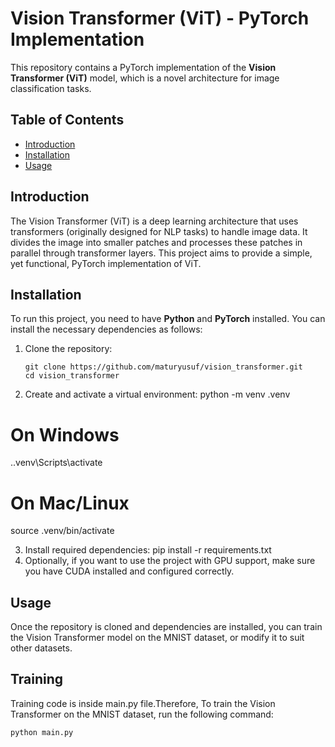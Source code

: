 # Vision Transformer (ViT) - PyTorch Implementation

This repository contains a PyTorch implementation of the **Vision Transformer (ViT)** model, which is a novel architecture for image classification tasks.

## Table of Contents
- [Introduction](#introduction)
- [Installation](#installation)
- [Usage](#usage)

## Introduction
The Vision Transformer (ViT) is a deep learning architecture that uses transformers (originally designed for NLP tasks) to handle image data. It divides the image into smaller patches and processes these patches in parallel through transformer layers. This project aims to provide a simple, yet functional, PyTorch implementation of ViT.


## Installation

To run this project, you need to have **Python** and **PyTorch** installed. You can install the necessary dependencies as follows:

1. Clone the repository:
   ```
   git clone https://github.com/maturyusuf/vision_transformer.git
   cd vision_transformer
   ```
   
2. Create and activate a virtual environment:
   python -m venv .venv
  # On Windows
  .\.venv\Scripts\activate
  # On Mac/Linux
  source .venv/bin/activate

3. Install required dependencies:
   pip install -r requirements.txt
4. Optionally, if you want to use the project with GPU support, make sure you have CUDA installed and configured correctly.

## Usage

Once the repository is cloned and dependencies are installed, you can train the Vision Transformer model on the MNIST dataset, or modify it to suit other datasets.

## Training

Training code is inside main.py file.Therefore, To train the Vision Transformer on the MNIST dataset, run the following command:
  ```
  python main.py
  ```







